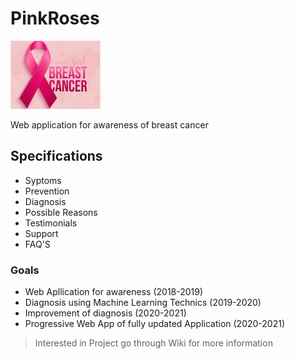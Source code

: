 # PinkRoses

![Breast Cancer](images/thumb_images.jpeg)

Web application for awareness of breast cancer


## Specifications

* Syptoms
* Prevention
* Diagnosis
* Possible Reasons
* Testimonials
* Support
* FAQ'S


### Goals

* Web Apllication for awareness (2018-2019)
* Diagnosis using Machine Learning Technics (2019-2020)
* Improvement of diagnosis (2020-2021)
* Progressive Web App of fully updated Application (2020-2021)


> Interested in Project go through Wiki for more information
